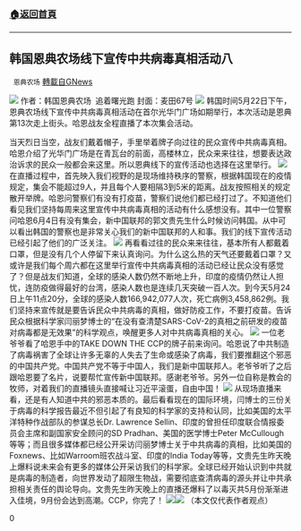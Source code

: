 ###  [:house:返回首頁](https://github.com/ourhimalayas/txt)
---

## 韩国恩典农场线下宣传中共病毒真相活动八
` 恩典农场` [轉載自GNews](https://gnews.org/zh-hans/1268121/)

![]()![](https://gnews.org/wp-content/uploads/2021/04/gnews抬头图片.png)
作者：韩国恩典农场  追着曙光跑 封面：麦田67号
![]()![](https://gnews-media-offload.s3.amazonaws.com/wp-content/uploads/2021/05/24022937/5%E6%9C%8822%E9%9B%86%E4%BD%93%E7%85%A7-scaled.jpg)
韩国时间5月22日下午，恩典农场线下宣传中共病毒真相活动在首尔光华门广场如期举行，本次活动是恩典第13次走上街头。哈恩战友全程直播了本次集会活动。

当天烈日当空，战友们戴着帽子，手里举着牌子向过往的民众宣传中共病毒真相。哈恩介绍了光华门广场是在青瓦台的前面，高楼林立，民众来来往往，想要表达政治诉求的民众一般都会来这里。所以恩典线下的宣传活动也选择在这里举行。
![]()![](https://gnews-media-offload.s3.amazonaws.com/wp-content/uploads/2021/05/24023512/5%E6%9C%8822%E6%97%A5%E9%9F%A9%E5%9B%BD%E6%B0%91%E4%BC%97.jpg)
在直播过程中，首先映入我们视野的是现场维持秩序的警察，根据韩国现在的疫情规定，集会不能超过9人，并且每个人要相隔3到5米的距离。战友按照相关的规定散开举牌。哈恩问警察们有没有打疫苗，警察们说他们都已经打过了。不知道他们看见我们坚持每周来这里宣传中共病毒真相的活动有什么感想没有。其中一位警察问哈恩6月4日有没有集会，新中国联邦的郭文贵先生什么时候访问韩国。从中可以看出韩国的警察也是非常关心我们的新中国联邦的人和事。我们的线下宣传活动已经引起了他们的广泛关注。
![]()![](https://gnews-media-offload.s3.amazonaws.com/wp-content/uploads/2021/05/24023604/5%E6%9C%8822%E6%97%A5%E8%AD%A6%E5%AF%9F.jpg)
再看看过往的民众来来往往，基本所有人都戴着口罩，但是没有几个人停留下来认真询问。为什么这么热的天气还要戴着口罩？又或许是我们每个周六都在这里举行宣传中共病毒真相的活动已经让民众没有感觉了？但是战友们知道，全球的感染人数仍然不断地上升，印度的疫情仍然让人担忧，连防疫做得最好的台湾，感染人数也是连续几天突破一百人次。到今天5月24日上午11点20分，全球的感染人数166,942,077人次，死亡病例3,458,862例。我们坚持来宣传就是要告诉民众中共病毒的真相，做好防疫工作，不要打疫苗。告诉民众根据科学家闫丽梦博士的“在没有查清楚SARS-CoV-2的真相之前研发的疫苗对病毒都是无效果”的科学观点，唤醒更多人对中共病毒真相的关心。
![]()![](https://gnews-media-offload.s3.amazonaws.com/wp-content/uploads/2021/05/24023703/5%E6%9C%8822%E6%97%A5%E7%94%B7%E6%88%98%E5%8F%8B1.jpg)
一位老爷爷看了哈恩手中的TAKE DOWN THE CCP的牌子前来询问。哈恩说了中共制造了病毒祸害了全球让许多无辜的人失去了生命或感染了病毒，我们要推翻这个邪恶的中国共产党。中国共产党不等于中国人，我们是新中国联邦人。老爷爷听了之后跟哈恩要了名片，说要帮忙宣传新中国联邦。感谢老爷爷。另外一位自称是教会的牧师，对着我们的直播镜头直接喊让习近平滚蛋，自由中国！
![]()![](https://gnews-media-offload.s3.amazonaws.com/wp-content/uploads/2021/05/24024339/5%E6%9C%8822%E6%97%A5%E7%BB%99%E8%80%81%E7%88%B7%E7%88%B7%E8%AE%B2%E8%A7%A3.jpg)
从现场直播来看，还是有人知道中共的邪恶本质的。最后看看现在的国际环境，闫博士的三份关于病毒的科学报告最近不但引起了有良知的科学家的支持和认同，比如美国的太平洋特种作战部队的参谋总长Dr. Lawrence Sellin、印度的曾担任印度联合情报委员会主席和副国家安全顾问的SD Pradhan、美国的医学博士Peter McCullough等等；而且很多媒体都已经公开采访闫丽梦博士关于中共病毒的真相，比如美国的Foxnews、比如Warroom班农战斗室、印度的India Today等等，文贵先生昨天晚上爆料说未来会有更多的媒体公开采访我们的科学家。全球已经开始认识到中共就是病毒的制造者，向世界发动了超限生物战，需要彻底查清病毒的源头并让中共承担相关责任的舆论导向。文贵先生昨天晚上的直播还爆料了以毒灭共5月份渐渐进入佳境，9月份会达到高潮。CCP，你完了！
![]()![](https://gnews-media-offload.s3.amazonaws.com/wp-content/uploads/2021/05/24030921/5%E6%9C%8822%E6%97%A5%E6%B8%85%E6%B0%B4%E7%BB%BF%E6%B0%B4%E5%A4%A7%E5%93%A5.jpg)![]()![](https://gnews-media-offload.s3.amazonaws.com/wp-content/uploads/2021/05/24031045/5%E6%9C%8822%E6%97%A5%E7%99%BD%E5%A4%B4%E5%B1%B1%E5%A4%A7%E5%93%A5.jpg)
（本文仅代表作者观点）

0
